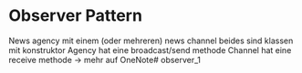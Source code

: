 # Observer Pattern
News agency mit einem (oder mehreren) news channel
beides sind klassen mit konstruktor
Agency hat eine broadcast/send methode
Channel hat eine receive methode
-> mehr auf OneNote#   o b s e r v e r _ 1  
 